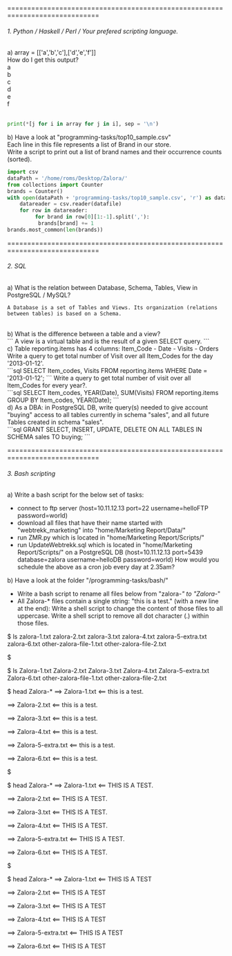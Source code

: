 =============================================================================
###### 1. Python / Haskell / Perl / Your prefered scripting language.<br>
a) array = [['a','b','c'],['d','e','f']]<br>
How do I get this output?<br>
a<br>
b<br>
c<br>
d<br>
e<br>
f<br>
<br>
```python
print(*[j for i in array for j in i], sep = '\n')
```

b) Have a look at "programming-tasks/top10_sample.csv"<br>
Each line in this file represents a list of Brand in our store.<br>
Write a script to print out a list of brand names and their occurrence counts (sorted).<br>
```python
import csv
dataPath = '/home/roms/Desktop/Zalora/'
from collections import Counter
brands = Counter()
with open(dataPath + 'programming-tasks/top10_sample.csv', 'r') as datafile:
    datareader = csv.reader(datafile)
    for row in datareader:
    	 for brand in row[0][1:-1].split(','):
          brands[brand] += 1
brands.most_common(len(brands))
```

=============================================================================
###### 2. SQL<br>
a) What is the relation between Database, Schema, Tables, View in PostgreSQL / MySQL?<br>
```
A Database is a set of Tables and Views. Its organization (relations between tables) is based on a Schema.
```
<br>
b) What is the difference between a table and a view?<br>
```
A view is a virtual table and is the result of a given SELECT query.
```
<br>
c) Table reporting.items has 4 columns: Item_Code - Date - Visits - Orders<br>
Write a query to get total number of Visit over all Item_Codes for the day '2013-01-12'.<br>
```sql
SELECT Item_codes, Visits
FROM reporting.items
WHERE Date = '2013-01-12';
```
Write a query to get total number of visit over all Item_Codes for every year?.<br>
```sql
SELECT Item_codes, YEAR(Date), SUM(Visits)
FROM reporting.items
GROUP BY Item_codes, YEAR(Date);
```
<br>
d) As a DBA: in PostgreSQL DB, write query(s) needed to give account "buying" access to all tables currently in schema "sales", and all future Tables created in schema "sales".<br>
```sql
GRANT SELECT, INSERT, UPDATE, DELETE
ON ALL TABLES 
IN SCHEMA sales 
TO buying;
```

=============================================================================
###### 3. Bash scripting<br>
a) Write a bash script for the below set of tasks:<br>
- connect to ftp server (host=10.11.12.13 port=22 username=helloFTP password=world)
- download all files that have their name started with "webtrekk_marketing" into "home/Marketing Report/Data/"
- run ZMR.py which is located in "home/Marketing Report/Scripts/"
- run UpdateWebtrekk.sql which is located in "home/Marketing Report/Scripts/" on a PostgreSQL DB (host=10.11.12.13 port=5439 database=zalora username=helloDB password=world)
How would you schedule the above as a cron job every day at 2.35am?

b) Have a look at the folder "/programming-tasks/bash/"
- Write a bash script to rename all files below from "zalora-*" to "Zalora-*"
- All Zalora-* files contain a single string: "this is a test." (with a new line at the end):
    Write a shell script to change the content of those files to all uppercase.
    Write a shell script to remove all dot character (.) within those files.

$ ls
zalora-1.txt            zalora-2.txt            zalora-3.txt            zalora-4.txt            zalora-5-extra.txt      zalora-6.txt            other-zalora-file-1.txt other-zalora-file-2.txt

$ <insert bash scripts>

$ ls
Zalora-1.txt            Zalora-2.txt            Zalora-3.txt            Zalora-4.txt            Zalora-5-extra.txt      Zalora-6.txt            other-zalora-file-1.txt other-zalora-file-2.txt

$ head Zalora-*
==> Zalora-1.txt <==
this is a test.

==> Zalora-2.txt <==
this is a test.

==> Zalora-3.txt <==
this is a test.

==> Zalora-4.txt <==
this is a test.

==> Zalora-5-extra.txt <==
this is a test.

==> Zalora-6.txt <==
this is a test.

$ <insert bash scripts>

$ head Zalora-*
==> Zalora-1.txt <==
THIS IS A TEST.

==> Zalora-2.txt <==
THIS IS A TEST.

==> Zalora-3.txt <==
THIS IS A TEST.

==> Zalora-4.txt <==
THIS IS A TEST.

==> Zalora-5-extra.txt <==
THIS IS A TEST.

==> Zalora-6.txt <==
THIS IS A TEST.

$ <insert bash scripts>

$ head Zalora-*
==> Zalora-1.txt <==
THIS IS A TEST

==> Zalora-2.txt <==
THIS IS A TEST

==> Zalora-3.txt <==
THIS IS A TEST

==> Zalora-4.txt <==
THIS IS A TEST

==> Zalora-5-extra.txt <==
THIS IS A TEST

==> Zalora-6.txt <==
THIS IS A TEST
